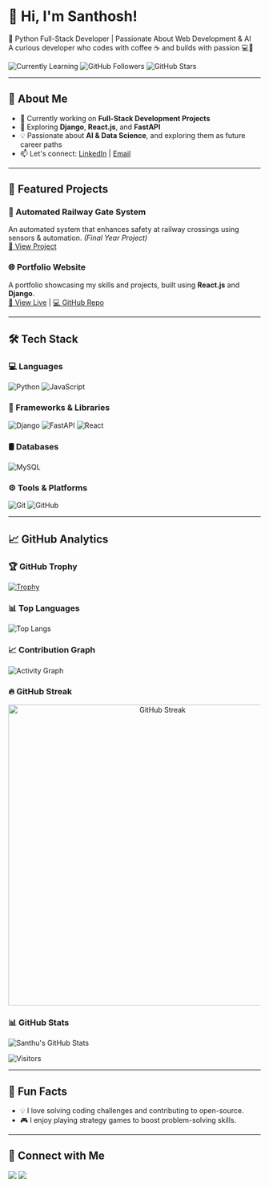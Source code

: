 # 👋 Hi, I'm Santhosh!

🚀 Python Full-Stack Developer | Passionate About Web Development & AI  
A curious developer who codes with coffee ☕ and builds with passion 💻💙

![Currently Learning](https://img.shields.io/badge/Learning-Django_&_React-orange?style=for-the-badge)
![GitHub Followers](https://img.shields.io/github/followers/Santhouu?label=Followers&style=for-the-badge)
![GitHub Stars](https://img.shields.io/github/stars/Santhouu?style=for-the-badge)

---

## 🧠 About Me

- 🔭 Currently working on **Full-Stack Development Projects**
- 🌱 Exploring **Django**, **React.js**, and **FastAPI**
- 💡 Passionate about **AI & Data Science**, and exploring them as future career paths
- 📫 Let's connect: [LinkedIn](https://www.linkedin.com/in/santhosh-s-478b88252) | [Email](mailto:santhu.santhu7788@gmail.com)

---

## 🚀 Featured Projects

### 🚉 Automated Railway Gate System  
An automated system that enhances safety at railway crossings using sensors & automation. *(Final Year Project)*  
[🔗 View Project](#)

### 🌐 Portfolio Website  
A portfolio showcasing my skills and projects, built using **React.js** and **Django**.  
[🔗 View Live](#) | [💻 GitHub Repo](#)

---

## 🛠 Tech Stack

### 💻 Languages  
![Python](https://img.shields.io/badge/Python-3670A0?style=flat&logo=python&logoColor=ffdd54)
![JavaScript](https://img.shields.io/badge/JavaScript-F7DF1E?style=flat&logo=javascript&logoColor=black)

### 🚀 Frameworks & Libraries  
![Django](https://img.shields.io/badge/Django-092E20?style=flat&logo=django&logoColor=white)
![FastAPI](https://img.shields.io/badge/FastAPI-005571?style=flat&logo=fastapi)
![React](https://img.shields.io/badge/React-20232A?style=flat&logo=react&logoColor=61DAFB)

### 🛢️ Databases  
![MySQL](https://img.shields.io/badge/MySQL-00000F?style=flat&logo=mysql&logoColor=white)

### ⚙️ Tools & Platforms  
![Git](https://img.shields.io/badge/Git-F05032?style=flat&logo=git&logoColor=white)
![GitHub](https://img.shields.io/badge/GitHub-181717?style=flat&logo=github)

---

## 📈 GitHub Analytics

### 🏆 GitHub Trophy  
[![Trophy](https://github-profile-trophy.vercel.app/?username=Santhouu&theme=radical&margin-w=10)](https://github.com/ryo-ma/github-profile-trophy)

### 📊 Top Languages  
![Top Langs](https://github-readme-stats.vercel.app/api/top-langs/?username=Santhouu&theme=radical)

### 📈 Contribution Graph  
![Activity Graph](https://github-readme-activity-graph.vercel.app/graph?username=Santhouu&theme=react-dark)

### 🔥 GitHub Streak  
<p align="center">
  <img src="https://streak-stats.demolab.com?user=Santhouu&theme=tokyonight&hide_border=true&date_format=M%20j%5B%2C%20Y%5D" alt="GitHub Streak" width="600" />
</p>

### 📊 GitHub Stats  
![Santhu's GitHub Stats](https://github-readme-stats.vercel.app/api?username=Santhouu&show_icons=true&theme=radical)

![Visitors](https://komarev.com/ghpvc/?username=Santhouu&color=blue&style=flat-square)

---

## 🎯 Fun Facts

- 💡 I love solving coding challenges and contributing to open-source.
- 🎮 I enjoy playing strategy games to boost problem-solving skills.

---

## 🤝 Connect with Me

<p align="left">
  <a href="mailto:santhu.santhu7788@gmail.com"><img src="https://img.shields.io/badge/Gmail-D14836?style=flat&logo=gmail&logoColor=white" /></a>
  <a href="https://www.linkedin.com/in/santhosh-s-478b88252"><img src="https://img.shields.io/badge/LinkedIn-blue?style=flat&logo=linkedin" /></a>
</p>
